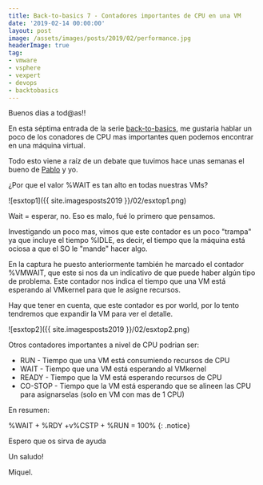 ```yaml
---
title: Back-to-basics 7 - Contadores importantes de CPU en una VM
date: '2019-02-14 00:00:00'
layout: post
image: /assets/images/posts/2019/02/performance.jpg
headerImage: true
tag:
- vmware
- vsphere
- vexpert
- devops
- backtobasics
---
```


Buenos dias a tod@as!!

En esta séptima entrada de la serie [back-to-basics](https://miquelmariano.github.io/tag/#/backtobasics), me gustaria hablar un poco de los conadores de CPU mas importantes quen podemos encontrar en una máquina virtual.

Todo esto viene a raíz de un debate que tuvimos hace unas semanas el bueno de [Pablo](https://twitter.com/eclat2k) y yo.

¿Por que el valor %WAIT es tan alto en todas nuestras VMs?

![esxtop1]({{ site.imagesposts2019 }}/02/esxtop1.png)

Wait = esperar, no. Eso es malo, fué lo primero que pensamos. 

Investigando un poco mas, vimos que este contador es un poco "trampa" ya que incluye el tiempo %IDLE, es decir, el tiempo que la máquina está ociosa a que el SO le "mande" hacer algo.

En la captura he puesto anteriormente también he marcado el contador %VMWAIT, que este si nos da un indicativo de que puede haber algún tipo de problema. Este contador nos indica el tiempo que una VM está esperando al VMkernel para que le asigne recursos.

Hay que tener en cuenta, que este contador es por world, por lo tento tendremos que expandir la VM para ver el detalle.

![esxtop2]({{ site.imagesposts2019 }}/02/esxtop2.png)

Otros contadores importantes a nivel de CPU podrian ser:

* RUN - Tiempo que una VM está consumiendo recursos de CPU
* WAIT - Tiempo que una VM está esperando al VMkernel
* READY - Tiempo que la VM está esperando recursos de CPU
* CO-STOP - Tiempo que la VM está esperando que se alineen las CPU para asignarselas (solo en VM con mas de 1 CPU)

En resumen:

%WAIT + %RDY +v%CSTP + %RUN = 100%
{: .notice}

Espero que os sirva de ayuda

Un saludo!

Miquel.


